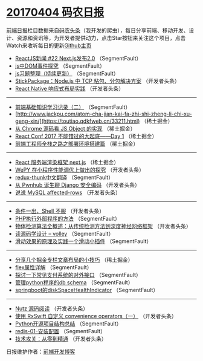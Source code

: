 # [20170404 码农日报](https://toutiao.qdkfweb.cn/date/2017/04/04)

[前端日报](https://qdkfweb.cn/c/news)栏目数据来自[码农头条](https://toutiao.qdkfweb.cn/)（我开发的爬虫），每日分享前端、移动开发、设计、资源和资讯等，为开发者提供动力，点击Star按钮来关注这个项目，点击Watch来收听每日的更新[Github主页](https://github.com/kujian/frontendDaily)
* [ReactJS新闻 #22 Next.js发布2.0](https://toutiao.qdkfweb.cn/33232.html) （SegmentFault）
* [js中DOM事件探究](https://toutiao.qdkfweb.cn/33233.html) （SegmentFault）
* [js习题整理（持续更新）](https://toutiao.qdkfweb.cn/33234.html) （SegmentFault）
* [StickPackage：Node.js 中 TCP 粘包、分包解决方案](https://toutiao.qdkfweb.cn/33259.html) （开发者头条）
* [React Native 响应式布局实践](https://toutiao.qdkfweb.cn/33257.html) （开发者头条）

***
* [前端基础知识学习记录（二）](https://toutiao.qdkfweb.cn/33238.html) （SegmentFault）
* [http://www.jackpu.com/atom-cha-jian-kai-fa-zhi-shi-zheng-li-chi-xu-geng-xin/](https://toutiao.qdkfweb.cn/33211.html) （稀土掘金）
* [从 Chrome 源码看 JS Object 的实现](https://toutiao.qdkfweb.cn/33212.html) （稀土掘金）
* [React Conf 2017 不能错过的大起底——Day 1](https://toutiao.qdkfweb.cn/33213.html) （稀土掘金）
* [前端工程师全栈之路之部署环境搭建篇](https://toutiao.qdkfweb.cn/33214.html) （稀土掘金）

***
* [React 服务端渲染框架 next.js](https://toutiao.qdkfweb.cn/33215.html) （稀土掘金）
* [WePY 在小程序性能调优上做出的探究](https://toutiao.qdkfweb.cn/33256.html) （开发者头条）
* [redux-thunk中文翻译](https://toutiao.qdkfweb.cn/33223.html) （SegmentFault）
* [从 Pwnhub 诞生聊 Django 安全编码](https://toutiao.qdkfweb.cn/33258.html) （开发者头条）
* [说说 MySQL affected-rows](https://toutiao.qdkfweb.cn/33251.html) （开发者头条）

***
* [条件一出，Shell 不服](https://toutiao.qdkfweb.cn/33252.html) （开发者头条）
* [PHP执行外部程序的方法](https://toutiao.qdkfweb.cn/33242.html) （SegmentFault）
* [物体检测算法全概述：从传统检测方法到深度神经网络框架](https://toutiao.qdkfweb.cn/33254.html) （开发者头条）
* [读源码学设计 &#8211; volley](https://toutiao.qdkfweb.cn/33243.html) （SegmentFault）
* [滑动效果的原理及实践一个滑动小插件](https://toutiao.qdkfweb.cn/33222.html) （SegmentFault）

***
* [分享几个掘金专栏文章布局的小技巧](https://toutiao.qdkfweb.cn/33216.html) （稀土掘金）
* [flex属性详解](https://toutiao.qdkfweb.cn/33237.html) （SegmentFault）
* [探讨一下常见支付系统的对外接口](https://toutiao.qdkfweb.cn/33228.html) （SegmentFault）
* [管理python程序的db schema](https://toutiao.qdkfweb.cn/33240.html) （SegmentFault）
* [springboot的diskSpaceHealthIndicator](https://toutiao.qdkfweb.cn/33241.html) （SegmentFault）

***
* [Nutz 源码阅读](https://toutiao.qdkfweb.cn/33253.html) （开发者头条）
* [使用 RxSwift 自定义 convenience operators（一）](https://toutiao.qdkfweb.cn/33255.html) （开发者头条）
* [Python开源项目结构总结](https://toutiao.qdkfweb.cn/33244.html) （SegmentFault）
* [redis-01-安装配置](https://toutiao.qdkfweb.cn/33245.html) （SegmentFault）
* [技术攻关：从零到精通](https://toutiao.qdkfweb.cn/33250.html) （开发者头条）

日报维护作者：[前端开发博客](https://qdkfweb.cn/) 